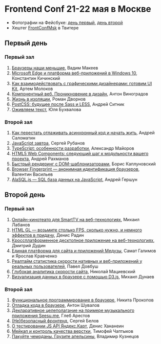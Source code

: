 # Frontend Conf 21-22 мая в Москве

- Фотографии на Фейсбуке: [день первый](https://www.facebook.com/oleg.bunin/media_set?set=a.906441169397575.1073741836.100000951008959), [день второй](https://www.facebook.com/oleg.bunin/media_set?set=a.910651675643191.1073741837.100000951008959)
- Хештег [FrontConfMsk](https://twitter.com/hashtag/frontconfmsk) в Твитере

## Первый день

### Первый зал

1. [Браузеры наши меньшие](http://webstandardsdays.ru/2015/05/21/pres/little-browsers/), Вадим Макеев
2. [Microsoft Edge и платформа веб-приложений в Windows 10](http://webstandardsdays.ru/2015/05/21/pres/microsoft-edge.pdf), Константин Кичинский
3. [Как взаимодействовать с графическими дизайнерами: готовим UI Kit](http://webstandardsdays.ru/2015/05/21/pres/ui-kit.pdf), Артем Молоков
4. [Компонентный веб. Проникновение в дизайн](http://webstandardsdays.ru/2015/05/21/pres/components-web.pdf), Антон Виноградов
5. [Жизнь в изоляции](http://webstandardsdays.ru/2015/05/21/pres/style-isolation.pdf), Роман Дворнов
6. [PostCSS: будущее после Sass и LESS](http://webstandardsdays.ru/2015/05/21/pres/postcss/), Андрей Ситник
7. [Оживляем текст](http://webstandardsdays.ru/2015/05/21/pres/text-alive/), Юля Бухвалова

### Второй зал

1. [Как перестать отлаживать асинхронный код и начать жить](http://webstandardsdays.ru/2015/05/21/pres/stop-debugging.pdf), Андрей Саломатин
2. [JavaScript завтра](http://webstandardsdays.ru/2015/05/21/pres/js-tomorrow.pdf), Сергей Рубанов
3. [TypeScript: особенности разработки](http://webstandardsdays.ru/2015/05/21/pres/typescript/), Александр Майоров
4. [HTML5 Web Components: следующий шаг к модульности вашего проекта](http://webstandardsdays.ru/2015/05/21/pres/web-components.pdf), Андрей Рахманов
5. [Быстрый рендеринг с DOM-шаблонизаторами](http://webstandardsdays.ru/2015/05/21/pres/dom-templates.pdf), Борис Каплуновский
6. [Browser Fingerprint — анонимная идентификация браузеров](http://webstandardsdays.ru/2015/05/21/pres/fingerprint/), Валентин Васильев
7. [AlaSQL.js — SQL база данных на JavaScript](http://webstandardsdays.ru/2015/05/21/pres/alasql.pdf), Андрей Гершун

## Второй день

### Первый зал

1. [Онлайн-кинотеатр для SmartTV на веб-технологиях](http://webstandardsdays.ru/2015/05/22/pres/smart-tv.pdf), Михаил Лабанов
2. [HTML GL — возьмите столько FPS, сколько нужно, и немного эффектов в придачу](http://webstandardsdays.ru/2015/05/22/pres/html-gl.pdf), Денис Радин
3. [Кроссплатформенное десктопное приложение на веб-технологиях](http://webstandardsdays.ru/2015/05/22/pres/desktop-apps/), Дмитрий Дудин
4. [Единая платформа для сайта и приложений Медузы](http://webstandardsdays.ru/2015/05/22/pres/meduza.pdf), Самат Галимов и Ярослав Кравченко
5. [Реалтайм статистика скорости нативных и веб-приложений у реальных пользователей](http://webstandardsdays.ru/2015/05/22/pres/realtime-stats.pdf), Павел Довбуш
6. [Глубокая аналитика скорости сайта](http://webstandardsdays.ru/2015/05/22/pres/speed-analytics.pdf), Николай Мациевский
7. [Визуализация данных в браузере с помощью D3.js](http://webstandardsdays.ru/2015/05/22/pres/visual-data-d3.pdf), Михаил Дунаев

### Второй зал

1. [Функциональное программирование в браузере](http://webstandardsdays.ru/2015/05/22/pres/func-prog.pdf), Никита Прокопов
2. [Отладка кода в браузере](http://webstandardsdays.ru/2015/05/22/pres/code-debug.pdf), Антон Шувалов
3. [Декларативное целеполагание на примере музыкального приложения Seesu.me](http://webstandardsdays.ru/2015/05/22/pres/declarative-ui/), Глеб Арестов
4. [(Не)безопасный фронтенд](http://webstandardsdays.ru/2015/05/22/pres/frontend-security.pdf), Сергей Белов
5. [О тестировании JS API Яндекс.Карт](http://webstandardsdays.ru/2015/05/22/pres/maps-api-test/), Денис Хананеин
6. [Мейкап и контроль качества верстки](http://webstandardsdays.ru/2015/05/22/pres/makeup/), Тимофей Чаптыков
7. [Пакуйте чемоданы. Грузите апельсины](http://webstandardsdays.ru/2015/05/22/pres/packing/), Владимир Кузнецов
